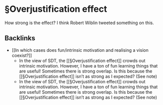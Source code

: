 # §Overjustification effect
How strong is the effect? I think Robert Wiblin tweeted something on this. 

## Backlinks
* [[In which cases does fun/intrinsic motivation and realising a vision coexist?]]
	* In the view of SDT, the [[§Overjustification effect]] crowds out intrinsic motivation. However, I have a ton of fun learning things that are useful! Sometimes there is strong overlap. Is this because the [[§Overjustification effect]] isn’t as strong as I expected? (See note)
	* In the view of SDT, the [[§Overjustification effect]] crowds out intrinsic motivation. However, I have a ton of fun learning things that are useful! Sometimes there is strong overlap. Is this because the [[§Overjustification effect]] isn’t as strong as I expected? (See note)

<!-- #p1 -->

<!-- {BearID:2160A1DA-95BD-4D10-B03B-7CF14E89D021-2764-0000051CB6E37A16} -->
